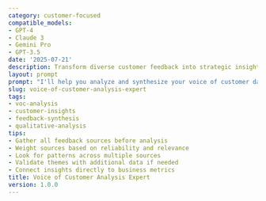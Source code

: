 ```yaml
---
category: customer-focused
compatible_models:
- GPT-4
- Claude 3
- Gemini Pro
- GPT-3.5
date: '2025-07-21'
description: Transform diverse customer feedback into strategic insights that drive business decisions. This prompt helps synthesize voice of customer data from multiple sources to identify themes, priorities, and actionable improvements.
layout: prompt
prompt: "I'll help you analyze and synthesize your voice of customer data. Let's understand your sources:\n\nDATA SOURCES:\n- What feedback channels do you have? (surveys, reviews, calls, social)\n- Volume of feedback to analyze?\n- Time period we're examining?\n\nANALYSIS FOCUS:\n- Specific products/services to analyze?\n- Known issues to validate?\n- Strategic decisions this will inform?\n\nSTAKEHOLDER NEEDS:\n- Who needs these insights?\n- How will they use the findings?\n- Required format for sharing?\n\nHere's your comprehensive VoC analysis:\n\n## 1. DATA SYNTHESIS FRAMEWORK\n**Source Integration**:\n| Source | Volume | Type | Weight | Key Insights |\n|--------|---------|------|---------|--------------|\n| Surveys | 1,000 | Structured | High | Satisfaction drivers |\n| Reviews | 500 | Unstructured | Medium | Feature feedback |\n| Support | 2,000 | Mixed | High | Pain points |\n| Social | 300 | Unstructured | Low | Brand perception |\n\n**Theme Extraction Process**:\n- Text mining and categorization\n- Sentiment analysis\n- Frequency and impact scoring\n- Cross-source validation\n\n## 2. KEY THEMES ANALYSIS\n**Priority Theme Matrix**:\n| Theme | Frequency | Sentiment | Business Impact | Evidence |\n|-------|-----------|-----------|----------------|----------|\n| [Top themes with quantified metrics and verbatim examples] |\n\n**Deep Dive per Theme**:\n- Root cause analysis\n- Customer segment variations\n- Competitive comparisons\n- Trend over time\n\n## 3. CUSTOMER JOURNEY INSIGHTS\n**Pain Points by Stage**:\n| Journey Stage | Issues | Impact | Quotes | Improvement Ideas |\n|--------------|---------|---------|---------|-------------------|\n| Awareness | [Specific findings with evidence] |\n| Purchase | [Specific findings with evidence] |\n| Onboarding | [Specific findings with evidence] |\n| Usage | [Specific findings with evidence] |\n| Support | [Specific findings with evidence] |\n\n## 4. ACTIONABLE RECOMMENDATIONS\n**Immediate Actions** (This month):\n1. Issue: [Specific problem]\n   - Evidence: [Data backing]\n   - Solution: [Concrete action]\n   - Owner: [Department/role]\n   - Success metric: [KPI]\n\n**Strategic Initiatives** (This quarter):\n- Product roadmap inputs\n- Service improvements\n- Process optimizations\n- Communication changes\n\n## 5. ONGOING VOC PROGRAM\n**Continuous Listening**:\n- Automated theme tracking\n- Alert thresholds\n- Regular synthesis cadence\n- Stakeholder dashboards\n\n**Feedback Loop**:\n- Action tracking\n- Impact measurement\n- Customer validation\n- Iteration process"
slug: voice-of-customer-analysis-expert
tags:
- voc-analysis
- customer-insights
- feedback-synthesis
- qualitative-analysis
tips:
- Gather all feedback sources before analysis
- Weight sources based on reliability and relevance
- Look for patterns across multiple sources
- Validate themes with additional data if needed
- Connect insights directly to business metrics
title: Voice of Customer Analysis Expert
version: 1.0.0
---
```

